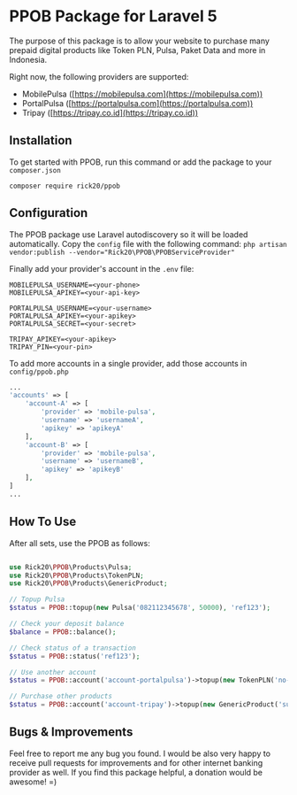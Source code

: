 # PPOB Package for Laravel 5

The purpose of this package is to allow your website to purchase 
many prepaid digital products like Token PLN, Pulsa, Paket Data and more in Indonesia.

Right now, the following providers are supported:
- MobilePulsa ([https://mobilepulsa.com](https://mobilepulsa.com))
- PortalPulsa ([https://portalpulsa.com](https://portalpulsa.com))
- Tripay ([https://tripay.co.id](https://tripay.co.id))


## Installation

To get started with PPOB, run this command or add the package to your `composer.json`

    composer require rick20/ppob
    

## Configuration

The PPOB package use Laravel autodiscovery so it will be loaded automatically.
Copy the `config` file with the following command:
`php artisan vendor:publish --vendor="Rick20\PPOB\PPOBServiceProvider"`

Finally add your provider's account in the `.env` file:
```
MOBILEPULSA_USERNAME=<your-phone>
MOBILEPULSA_APIKEY=<your-api-key>

PORTALPULSA_USERNAME=<your-username>
PORTALPULSA_APIKEY=<your-apikey>
PORTALPULSA_SECRET=<your-secret>

TRIPAY_APIKEY=<your-apikey>
TRIPAY_PIN=<your-pin>
```

To add more accounts in a single provider, add those accounts in `config/ppob.php`

```php
...
'accounts' => [
    'account-A' => [
        'provider' => 'mobile-pulsa',
        'username' => 'usernameA',
        'apikey' => 'apikeyA'
    ],
    'account-B' => [
        'provider' => 'mobile-pulsa',
        'username' => 'usernameB',
        'apikey' => 'apikeyB'
    ],
]
...
```


## How To Use

After all sets, use the PPOB as follows:
```php

use Rick20\PPOB\Products\Pulsa;
use Rick20\PPOB\Products\TokenPLN;
use Rick20\PPOB\Products\GenericProduct;

// Topup Pulsa
$status = PPOB::topup(new Pulsa('082112345678', 50000), 'ref123');

// Check your deposit balance 
$balance = PPOB::balance();

// Check status of a transaction
$status = PPOB::status('ref123');

// Use another account
$status = PPOB::account('account-portalpulsa')->topup(new TokenPLN('no-meter', 'no-hp', 100000), 'ref456');

// Purchase other products
$status = PPOB::account('account-tripay')->topup(new GenericProduct('subscriber-id', 'no-hp', 'product-code'), 'ref789');

```

## Bugs & Improvements

Feel free to report me any bug you found. I would be also very happy to receive pull requests for improvements and for other internet banking provider as well.
If you find this package helpful, a donation would be awesome! =)
